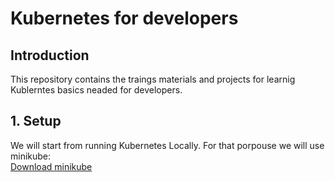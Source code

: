 # Kubernetes for developers

## Introduction 

This repository contains the traings materials and projects for learnig Kublerntes basics neaded for developers.


## 1. Setup
We will start from running Kubernetes Locally. For that porpouse we will use minikube: 
<br> [Download minikube](https://v1-12.docs.kubernetes.io/docs/setup/minikube/)
